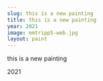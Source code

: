 ```yaml
---
slug: this is a new painting
title: this is a new painting
year: 2021
image: emtripp5-web.jpg
layout: paint
---
```

this is a new painting

2021
